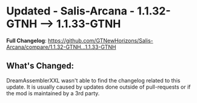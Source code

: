 # Updated - Salis-Arcana - 1.1.32-GTNH --> 1.1.33-GTNH
**Full Changelog**: https://github.com/GTNewHorizons/Salis-Arcana/compare/1.1.32-GTNH...1.1.33-GTNH

## What's Changed:
DreamAssemblerXXL wasn't able to find the changelog related to this update. It is usually caused by updates done outside of pull-requests or if the mod is maintained by a 3rd party.
